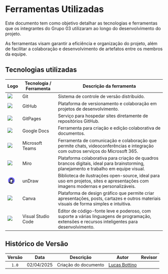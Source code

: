# Ferramentas Utilizadas

Este documento tem como objetivo detalhar as tecnologias e ferramentas que os integrantes do Grupo 03 utilizaram ao longo do desenvolvimento do projeto.

As ferramentas visam garantir a eficiência e organização do projeto, além de facilitar a colaboração e desenvolvimento de artefatos entre os membros da equipe.

## Tecnologias utilizadas

| Logo                                                                                                      | Tecnologia / Ferramenta | Descrição da ferramenta                                                                                                                         |
| --------------------------------------------------------------------------------------------------------- | ----------------------- | ----------------------------------------------------------------------------------------------------------------------------------------------- |
| <img src="https://git-scm.com/images/logos/downloads/Git-Icon-1788C.png" width="25">                      | Git                     | Sistema de controle de versão distribuído.                                                                                                      |
| <img src="https://github.githubassets.com/images/modules/logos_page/GitHub-Mark.png" width="25">          | GitHub                  | Plataforma de versionamento e colaboração em projetos de desenvolvimento.                                                                       |
| <img src="https://github.githubassets.com/images/modules/logos_page/GitHub-Mark.png" width="25">          | GitPages                | Serviço para hospedar sites diretamente de repositórios GitHub.                                                                                 |
| <img src="https://img.icons8.com/color/48/000000/google-docs.png" width="25">                             | Google Docs             | Ferramenta para criação e edição colaborativa de documentos.                                                                                    |
| <img src="https://img.icons8.com/color/48/000000/microsoft-teams.png" width="25">                         | Microsoft Teams         | Ferramenta de comunicação e colaboração que permite chats, videoconferências e integração com outros serviços do Microsoft 365.                 |
| <img src="https://cdn.brandfetch.io/idAnDTFapY/theme/dark/symbol.svg?c=1dxbfHSJFAPEGdCLU4o5B" width="25"> | Miro                    | Plataforma colaborativa para criação de quadros brancos digitais, ideal para brainstorming, planejamento e trabalho em equipe visual.           |
| <img src="../assets/mapas_mentais/undraw.png" width="25">                                                 | unDraw                  | Biblioteca de ilustrações open-source, ideal para uso em projetos, sites e apresentações com imagens modernas e personalizáveis.                |
| <img src="https://img.icons8.com/color/48/000000/canva.png" width="25">                                   | Canva                   | Plataforma de design gráfico que permite criar apresentações, posts, cartazes e outros materiais visuais de forma simples e intuitiva.          |
| <img src="https://img.icons8.com/color/48/000000/visual-studio-code-2019.png" width="25">                 | Visual Studio Code      | Editor de código-fonte leve e poderoso, com suporte a várias linguagens de programação, extensões e recursos inteligentes para desenvolvimento. |

## Histórico de Versão

| Versão |    Data    |      Descrição       |                      Autor                       | Revisor |
| :----: | :--------: | :------------------: | :----------------------------------------------: | :-----: |
| `1.0`  | 02/04/2025 | Criação do documento | [Lucas Bottino](https://github.com/bottinolucas) |  []()   |
